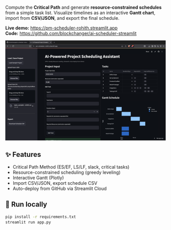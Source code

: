 Compute the **Critical Path** and generate **resource-constrained schedules** from a simple task list. Visualize timelines as an interactive **Gantt chart**, import from **CSV/JSON**, and export the final schedule.

**Live demo:** https://pm-scheduler-rohith.streamlit.app  
**Code:** https://github.com/blockchanger/ai-scheduler-streamlit

![App screenshot](assets/screenshot.png)

## ✨ Features
- Critical Path Method (ES/EF, LS/LF, slack, critical tasks)
- Resource-constrained scheduling (greedy leveling)
- Interactive Gantt (Plotly)
- Import CSV/JSON, export schedule CSV
- Auto-deploy from GitHub via Streamlit Cloud

## 🚀 Run locally
```bash
pip install -r requirements.txt
streamlit run app.py
